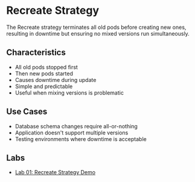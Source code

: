 # Recreate Strategy

The Recreate strategy terminates all old pods before creating new ones, resulting in downtime but ensuring no mixed versions run simultaneously.

## Characteristics

- All old pods stopped first
- Then new pods started
- Causes downtime during update
- Simple and predictable
- Useful when mixing versions is problematic

## Use Cases

- Database schema changes require all-or-nothing
- Application doesn't support multiple versions
- Testing environments where downtime is acceptable

## Labs

- [Lab 01: Recreate Strategy Demo](labs/lab-01.md)
